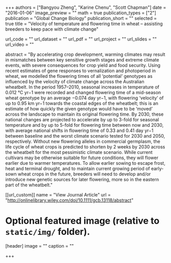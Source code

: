 +++
authors = ["Bangyou Zheng", "Karine Chenu", "Scott Chapman"]
date = "2016-01-06"
image_preview = ""
math = true
publication_types = ["2"]
publication = "Global Change Biology"
publication_short = ""
selected = true
title = "Velocity of temperature and flowering time in wheat – assisting breeders to keep pace with climate change"

url_code = ""
url_dataset = ""
url_pdf = ""
url_project = ""
url_slides = ""
url_video = ""

abstract = "By accelerating crop development, warming climates may result in mismatches between key sensitive growth stages and extreme climate events, with severe consequences for crop yield and food security. Using recent estimates of gene responses to vernalization and photoperiod in wheat, we modelled the flowering times of all ‘potential’ genotypes as influenced by the velocity of climate change across the Australian wheatbelt. In the period 1957–2010, seasonal increases in temperature of 0.012 °C yr−1 were recorded and changed flowering time of a mid-season wheat genotype by an average −0.074 day yr−1, with flowering ‘velocity’ of up to 0.95 km yr−1 towards the coastal edges of the wheatbelt; this is an estimate of how quickly the given genotype would have to be ‘moved’ across the landscape to maintain its original flowering time. By 2030, these national changes are projected to accelerate by up to 3-fold for seasonal temperature and by up to 5-fold for flowering time between now and 2030, with average national shifts in flowering time of 0.33 and 0.41 day yr−1 between baseline and the worst climate scenario tested for 2030 and 2050, respectively. Without new flowering alleles in commercial germplasm, the life cycle of wheat crops is predicted to shorten by 2 weeks by 2030 across the wheatbelt for the most pessimistic climate scenario. While current cultivars may be otherwise suitable for future conditions, they will flower earlier due to warmer temperatures. To allow earlier sowing to escape frost, heat and terminal drought, and to maintain current growing period of early-sown wheat crops in the future, breeders will need to develop and/or introduce new genetic sources for later flowering, more so in the eastern part of the wheatbelt."



[[url_custom]]
name = "View Journal Article"
url = "http://onlinelibrary.wiley.com/doi/10.1111/gcb.13118/abstract"

# Optional featured image (relative to `static/img/` folder).
[header]
image = ""
caption = ""

+++
